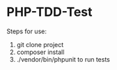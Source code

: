 # PHP-TDD-Test

Steps for use:

1. git clone project
2. composer install
3. ./vendor/bin/phpunit to run tests
